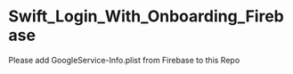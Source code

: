 # Swift_Login_With_Onboarding_Firebase

Please add GoogleService-Info.plist from Firebase to this Repo
